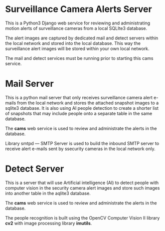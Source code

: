 # Surveillance Camera Alerts Server 

This is a Python3 Django web service for reviewing and administrating motion alerts of surveillance cameras from a local SQLIte3 database. 

The alert images are captured by dedicated mail and detect servers within the local network and stored into the local database. This way the surveillance alert images will be stored within your own local network.

The mail and detect services must be running prior to starting this cams service.

# Mail Server

This is a python mail server that only receives surveillance camera alert e-mails from the local network and stores the attached snapshot images to a sqlite3 database. It is also using AI people detection to create a shorter list of snapshots that may include people onto a separate table in the same database.

The **cams** web service is used to review and administrate the alerts in the database.

Library smtpd — SMTP Server is used to build the inbound SMTP server to receive alert e-mails sent by ssecurity cameras in the local network only.

# Detect Server

This is a server that will use Artificial intelligence (AI) to detect people with computer vision in the security camera alert images and store such images into another table in the aqlite3 database.

The **cams** web service is used to review and administrate the alerts in the database.

The people recognition is built using the OpenCV Computer Vision II library **cv2** with image processing library **imutils**.